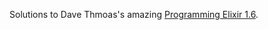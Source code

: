 Solutions to Dave Thmoas's amazing [Programming Elixir 1.6](https://pragprog.com/book/elixir16/programming-elixir-1-6).
